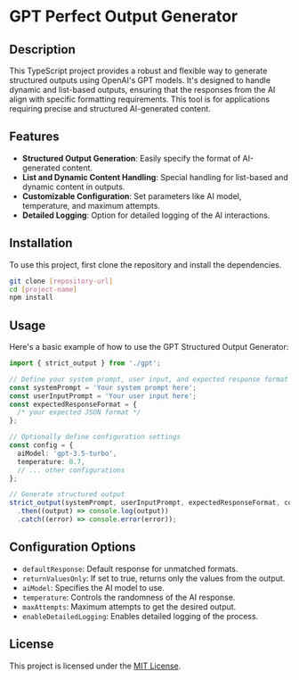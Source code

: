 # GPT Perfect Output Generator

## Description

This TypeScript project provides a robust and flexible way to generate structured outputs using OpenAI's GPT models. It's designed to handle dynamic and list-based outputs, ensuring that the responses from the AI align with specific formatting requirements. This tool is for applications requiring precise and structured AI-generated content.

## Features

- **Structured Output Generation**: Easily specify the format of AI-generated content.
- **List and Dynamic Content Handling**: Special handling for list-based and dynamic content in outputs.
- **Customizable Configuration**: Set parameters like AI model, temperature, and maximum attempts.
- **Detailed Logging**: Option for detailed logging of the AI interactions.

## Installation

To use this project, first clone the repository and install the dependencies.

```bash
git clone [repository-url]
cd [project-name]
npm install
```

## Usage

Here's a basic example of how to use the GPT Structured Output Generator:

```typescript
import { strict_output } from './gpt';

// Define your system prompt, user input, and expected response format
const systemPrompt = 'Your system prompt here';
const userInputPrompt = 'Your user input here';
const expectedResponseFormat = {
  /* your expected JSON format */
};

// Optionally define configuration settings
const config = {
  aiModel: 'gpt-3.5-turbo',
  temperature: 0.7,
  // ... other configurations
};

// Generate structured output
strict_output(systemPrompt, userInputPrompt, expectedResponseFormat, config)
  .then((output) => console.log(output))
  .catch((error) => console.error(error));
```

## Configuration Options

- `defaultResponse`: Default response for unmatched formats.
- `returnValuesOnly`: If set to true, returns only the values from the output.
- `aiModel`: Specifies the AI model to use.
- `temperature`: Controls the randomness of the AI response.
- `maxAttempts`: Maximum attempts to get the desired output.
- `enableDetailedLogging`: Enables detailed logging of the process.

## License

This project is licensed under the [MIT License](LICENSE).
